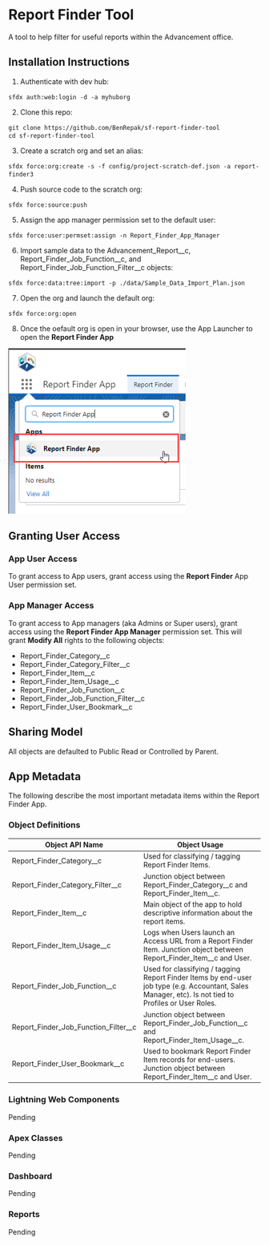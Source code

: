 # Report Finder Tool

A tool to help filter for useful reports within the Advancement office. 

## Installation Instructions
1. Authenticate with dev hub:
```
sfdx auth:web:login -d -a myhuborg
```
2. Clone this repo:
```
git clone https://github.com/BenRepak/sf-report-finder-tool
cd sf-report-finder-tool
```
3. Create a scratch org and set an alias: 
```
sfdx force:org:create -s -f config/project-scratch-def.json -a report-finder3
```
4. Push source code to the scratch org:
```
sfdx force:source:push
```
5. Assign the app manager permission set to the default user:
```
sfdx force:user:permset:assign -n Report_Finder_App_Manager
```
6. Import sample data to the Advancement_Report__c, Report_Finder_Job_Function__c, and Report_Finder_Job_Function_Filter__c objects:
```
sfdx force:data:tree:import -p ./data/Sample_Data_Import_Plan.json
```
7. Open the org and launch the default org:
```
sfdx force:org:open
```
8. Once the oefault org is open in your browser, use the App Launcher to open the **Report Finder App**
<img src="documentation-assets\launch_report_finder_app.png" alt="open the Report Finder App from App Launcher" title="Report Finder App" />



## Granting User Access
### App User Access
To grant access to App users, grant access using the **Report Finder** App User permission set.

### App Manager Access
To grant access to App managers (aka Admins or Super users), grant access using the **Report Finder App Manager** permission set. This will grant **Modify All** rights to the following objects:
- Report_Finder_Category__c
- Report_Finder_Category_Filter__c
- Report_Finder_Item__c
- Report_Finder_Item_Usage__c
- Report_Finder_Job_Function__c
- Report_Finder_Job_Function_Filter__c
- Report_Finder_User_Bookmark__c

## Sharing Model
All objects are defaulted to Public Read or Controlled by Parent.

## App Metadata
The following describe the most important metadata items within the Report Finder App.

### Object Definitions 
Object API Name | Object Usage
----------------|----------------
Report_Finder_Category__c | Used for classifying / tagging Report Finder Items.
Report_Finder_Category_Filter__c | Junction object between Report_Finder_Category__c and Report_Finder_Item__c.
Report_Finder_Item__c | Main object of the app to hold descriptive information about the report items.
Report_Finder_Item_Usage__c | Logs when Users launch an Access URL from a Report Finder Item. Junction object between Report_Finder_Item__c and User.
Report_Finder_Job_Function__c | Used for classifying / tagging Report Finder Items by end-user job type (e.g. Accountant, Sales Manager, etc). Is not tied to Profiles or User Roles. 
Report_Finder_Job_Function_Filter__c | Junction object between Report_Finder_Job_Function__c and Report_Finder_Item_Usage__c.
Report_Finder_User_Bookmark__c | Used to bookmark Report Finder Item records for end-users. Junction object between Report_Finder_Item__c and User.

### Lightning Web Components  
Pending

### Apex Classes 
Pending

### Dashboard
Pending

### Reports
Pending
